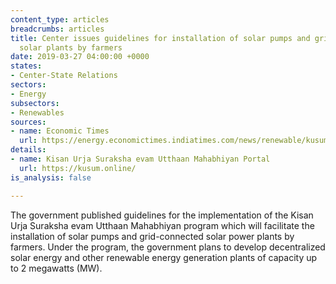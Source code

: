 ```yaml
---
content_type: articles
breadcrumbs: articles
title: Center issues guidelines for installation of solar pumps and grid-connected
  solar plants by farmers
date: 2019-03-27 04:00:00 +0000
states:
- Center-State Relations
sectors:
- Energy
subsectors:
- Renewables
sources:
- name: Economic Times
  url: https://energy.economictimes.indiatimes.com/news/renewable/kusum-scheme-for-solar-uptake-by-farmers-a-fineprint/68514675
details:
- name: Kisan Urja Suraksha evam Utthaan Mahabhiyan Portal
  url: https://kusum.online/
is_analysis: false

---
```

The government published guidelines for the implementation of the Kisan Urja Suraksha evam Utthaan Mahabhiyan program which will facilitate the installation of solar pumps and grid-connected solar power plants by farmers. Under the program, the government plans to develop decentralized solar energy and other renewable energy generation plants of capacity up to 2 megawatts (MW).